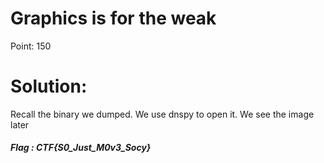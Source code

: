# Graphics is for the weak
Point: 150

# Solution:
Recall the binary we dumped. We use dnspy to open it. We see the image later
##### Flag : CTF{S0_Just_M0v3_Socy}
